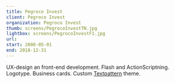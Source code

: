 ```yaml
---
title: Pegroco Invest
client: Pegroco Invest
organization: Pegroco Invest
thumb: screens/PegrocoInvestTN.jpg
lightbox: screens/PegrocoInvestF1.jpg
url:
start: 2008-05-01
end: 2018-12-31
---
```


UX-design an front-end development. Flash and ActionScriptning. Logotype. Business cards. Custom [Textpattern](https://www.textpattern.com) theme.
